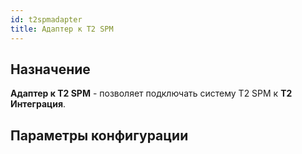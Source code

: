 ```yaml
---
id: t2spmadapter
title: Адаптер к T2 SPM
---
```


## Назначение

**Адаптер к T2 SPM** - позволяет подключать систему T2 SPM к **Т2 Интеграция**.

## Параметры конфигурации

